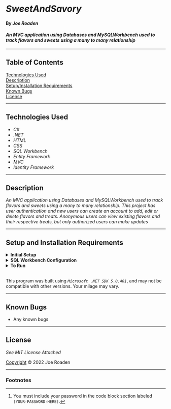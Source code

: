 # _SweetAndSavory_

#### By _Joe Roaden_

#### _An MVC application using Databases and MySQLWorkbench used to track flavors and sweets using a many to many relationship_

---
## Table of Contents
[Technologies Used](#technologies-used)  
[Description](#description)  
[Setup/Installation Requirements](#setup-and-installation-requirements)  
[Known Bugs](#known-bugs)  
[License](#License)

---
## Technologies Used

* _C#_
* _.NET_
* _HTML_
* _CSS_
* _SQL Workbench_
* _Entity Framework_
* _MVC_
* _Identity Framework_

---
## Description

_An MVC application using Databases and MySQLWorkbench used to track flovors and sweets using a many to many relationship.  This project has user authentication and new users can create an account to add, edit or delete flavors and treats.  Anonymous users can view existing flavors and their respective treats, but only authorized users can make updates_

---
## Setup and Installation Requirements

<details>
<summary><strong>Initial Setup</strong></summary>  

1. Copy the git repository url: https://github.com/joeroaden/SweetAndSavory.Solution 
2. Open a shell program and navigate to your desktop.
3. Clone the repository for this project using the `git clone` command and including the copied URL.
4. While still in the shell program, navigate to the root directory of the newly created file named `SweetAndSavory.Solution`.
5. From the root directory, navigate to the `SweetAndSavory` directory.
6. Move onto SQL Workbench instructions below to re-create database necessary to run this project.
</details>

<details>
<summary><strong>SQL Workbench Configuration</strong></summary>

1. Create an `appsetting.json` file in the `SweetAndSavory` directory of the project  
   <pre>SweetAndSavory.Solution
   └── SweetAndSavory
    └── <strong>appsetting.json</strong></pre>
2. Insert the following code [^1]  
    ```json
    {
      "ConnectionStrings": {
        "DefaultConnection": "Server=localhost;Port=3306;database=joe_roaden;uid=root;pwd=[YOUR-PASSWORD-HERE];"
      }
    }
    ```

3. Once `appsettings.json` file has been created, navigate back to SQL Workbench.
</details>

<details>
<summary><strong>To Run</strong></summary>

1. Navigate to:  
   <pre>SweetAndSavory.Solution
   └── <strong>SweetAndSavory</strong></pre>

2. Run `$ dotnet restore` in the console.  
3. Run `$ dotnet database update` in the console.  
4. Run `$ dotnet run` in the console
</details><br>

This program was built using *`Microsoft .NET SDK 5.0.401`*, and may not be compatible with other versions. Your milage may vary.

---
## Known Bugs

* Any known bugs

---
## License

_See MIT License Attached_

[Copyright](/LICENSE) © 2022 Joe Roaden

---
### Footnotes

[^1]: You must include your password in the code block section labeled `[YOUR-PASSWORD-HERE]`.